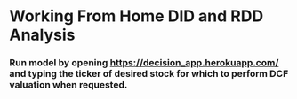 # Working From Home DID and RDD Analysis
### Run model by opening https://decision_app.herokuapp.com/ and typing the ticker of desired stock for which to perform DCF valuation when requested. 
